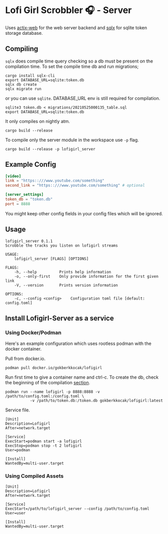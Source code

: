 # Lofi Girl Scrobbler 🎧 - Server 

Uses [actix-web](https://actix.rs/) for the web server backend and [sqlx](https://github.com/launchbadge/sqlx) for sqlite token storage database.

## Compiling

```sqlx``` does compile time query checking so a db must be present on the compilation time. To set the compile time db and run migrations;

```
cargo install sqlx-cli
export DATABASE_URL=sqlite:token.db
sqlx db create 
sqlx migrate run
```

or you can use ```sqlite```. DATABASE_URL env is still required for compilation.

```
sqlite3 token.db < migrations/20210525000135_table.sql 
export DATABASE_URL=sqlite:token.db
```

It only compiles on nightly atm.

```
cargo build --release
```

To compile only the server module in the workspace use ```-p``` flag.

```
cargo build --release -p lofigirl_server
```

## Example Config

```toml
[video]
link = "https::///www.youtube.com/something"
second_link = "https::///www.youtube.com/something" # optional

[server_settings]
token_db = "token.db"
port = 8888 

```

You might keep other config fields in your config files which will be ignored.

## Usage
```
lofigirl_server 0.1.1
Scrobble the tracks you listen on lofigirl streams

USAGE:
    lofigirl_server [FLAGS] [OPTIONS]

FLAGS:
    -h, --help          Prints help information
    -o, --only-first    Only provide information for the first given link
    -V, --version       Prints version information

OPTIONS:
    -c, --config <config>    Configuration toml file [default: config.toml]
```

## Install Lofigirl-Server as a service

### Using Docker/Podman

Here's an example configuration which uses rootless podman with the docker container.

Pull from docker.io.

```
podman pull docker.io/gokberkkocak/lofigirl
```

Run first time to give a container name and ctrl-c. To create the db, check the beginning of the compilation [section](#compiling).

```
podman run --name lofigirl -p 8888:8888 -v /path/to/config.toml:/config.toml \
           -v /path/to/token.db:/token.db gokberkkocak/lofigirl:latest
```

Service file.

```
[Unit]
Description=Lofigirl
After=network.target

[Service]
ExecStart=podman start -a lofigirl
ExecStop=podman stop -t 2 lofigirl
User=podman

[Install]
WantedBy=multi-user.target
```

### Using Compiled Assets

```
[Unit]
Description=Lofigirl
After=network.target

[Service]
ExecStart=/path/to/lofigirl_server --config /path/to/config.toml
User=user

[Install]
WantedBy=multi-user.target
```
